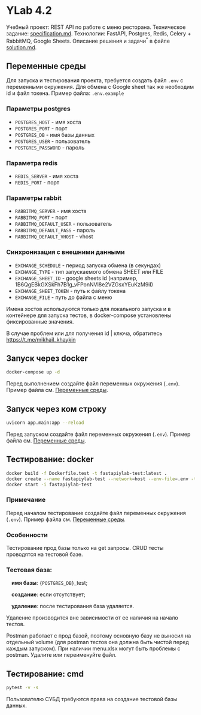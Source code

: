 # YLab 4.2
Учебный проект: REST API по работе с меню ресторана.
Техническое задание: [specification.md](./specification.md).
Технологии: FastAPI, Postgres, Redis, Celery + RabbitMQ, Google Sheets.
Описание решения и задачи<sup>*</sup> в файле [solution.md](./solution.md).

## Переменные среды
Для запуска и тестирования проекта, требуется создать файл `.env` с переменными окружения.
Для обмена с Google sheet так же необходим id и файл токена.
Пример файла: `.env.example`

### Параметры postgres
- `POSTGRES_HOST` - имя хоста
- `POSTGRES_PORT` - порт
- `POSTGRES_DB` - имя базы данных
- `POSTGRES_USER` - пользователь
- `POSTGRES_PASSWORD` - пароль

### Параметра redis
- `REDIS_SERVER` - имя хоста
- `REDIS_PORT` - порт

### Параметры rabbit
- `RABBITMQ_SERVER` - имя хоста
- `RABBITMQ_PORT` - порт
- `RABBITMQ_DEFAULT_USER` - пользователь
- `RABBITMQ_DEFAULT_PASS` - пароль
- `RABBITMQ_DEFAULT_VHOST` - vhost

### Синхронизация с внешними данными
- `EXCHANGE_SCHEDULE` - период запуска обмена (в секундах)
- `EXCHANGE_TYPE` - тип запускаемого обмена SHEET или FILE
- `EXCHANGE_SHEET_ID` - google sheets id (например, 1B6QgEBkGXSkFh7B1g_vFPonNVl8e2VZGsxYEuKzM9iI)
- `EXCHANGE_SHEET_TOKEN` - путь к файлу токена
- `EXCHANGE_FILE` - путь до файла с меню

Имена хостов используются только для локального запуска и в контейнере для запуска тестов,
в docker-compose установлены фиксированные значения.

В случае проблем или для получения id | ключа, обратитесь https://t.me/mikhail_khaykin
## Запуск через docker
```sh
docker-compose up -d
```
Перед выполнением создайте файл переменных окружения (`.env`).
Пример файла см. [Переменные среды](#пример-файла).

## Запуск через ком строку
```sh
uvicorn app.main:app --reload
```
Перед запуском создайте файл переменных окружения (`.env`).
Пример файла см. [Переменные среды](#пример-файла).

## Тестирование: docker
```sh
docker build -f Dockerfile.test -t fastapiylab-test:latest .
docker create --name fastapiylab-test --network=host --env-file=.env -t fastapiylab-test:latest
docker start -i fastapiylab-test
```
### Примечание
Перед началом тестирование создайте файл переменных окружения (`.env`).
Пример файла см. [Переменные среды](#пример-файла).
### Особенности
Тестирование прод базы только на get запросы.
CRUD тесты проводятся на тестовой базе.
### Тестовая база:
&emsp;**имя базы**: `{POSTGRES_DB}`_test;

&emsp;**создание**: если отсутствует;

&emsp;**удаление**: после тестирования база удаляется.

Удаление производится вне зависимости от ее наличия на начало тестов.

Postman работает с прод базой, поэтому основную базу не выносил на отдельный volume
(для postman тестов она должна быть чистой перед каждым запуском).
При наличии menu.xlsx могут быть проблемы с postman. Удалите или переименуйте файл.

## Тестирование: cmd
```sh
pytest -v -s
```
Пользователю СУБД требуются права на создание тестовой базы данных.
